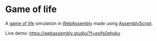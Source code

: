 # Game of life

A [game of life](https://en.wikipedia.org/wiki/Conway's_Game_of_Life) simulation in [WebAssembly](https://webassembly.org) made using [AssemblyScript](https://assemblyscript.org).

Live demo: https://webassembly.studio/?f=exjfs0ehsku
